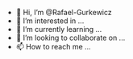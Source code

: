 - 👋 Hi, I’m @Rafael-Gurkewicz
- 👀 I’m interested in ...
- 🌱 I’m currently learning ...
- 💞️ I’m looking to collaborate on ...
- 📫 How to reach me ...

<!---
Rafael-Gurkewicz/Rafael-Gurkewicz is a ✨ special ✨ repository because its `README.md` (this file) appears on your GitHub profile.
You can click the Preview link to take a look at your changes.
--->
